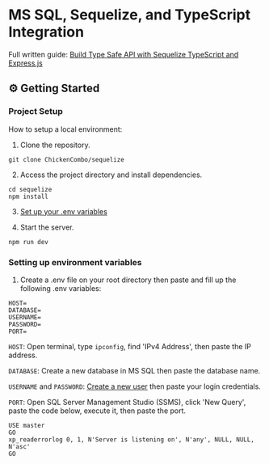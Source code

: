 # MS SQL, Sequelize, and TypeScript Integration
Full written guide: [Build Type Safe API with Sequelize TypeScript and Express.js](https://dev.to/franciscomendes10866/how-to-use-sequelize-orm-with-typescript-3no)

## ⚙️ Getting Started

### Project Setup

How to setup a local environment:

1. Clone the repository.

```
git clone ChickenCombo/sequelize
```

2. Access the project directory and install dependencies.

```
cd sequelize
npm install
```

3. [Set up your .env variables](#setting-up-environment-variables)

4. Start the server.

```
npm run dev
```

### Setting up environment variables

1. Create a .env file on your root directory then paste and fill up the following .env variables:
```
HOST=
DATABASE=
USERNAME=
PASSWORD=
PORT=
```

`HOST`: Open terminal, type `ipconfig`, find 'IPv4 Address', then paste the IP address.

`DATABASE`: Create a new database in MS SQL then paste the database name.

`USERNAME` and `PASSWORD`: [Create a new user](https://www.youtube.com/watch?v=dcEfLCkHEyQ) then paste your login credentials.

`PORT`: Open SQL Server Management Studio (SSMS), click 'New Query', paste the code below, execute it, then paste the port.

```
USE master
GO
xp_readerrorlog 0, 1, N'Server is listening on', N'any', NULL, NULL, N'asc' 
GO
```


